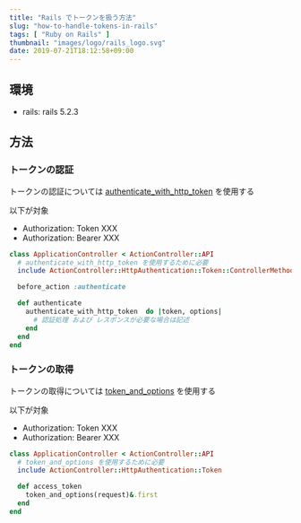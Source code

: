 ```yaml
---
title: "Rails でトークンを扱う方法"
slug: "how-to-handle-tokens-in-rails"
tags: [ "Ruby on Rails" ]
thumbnail: "images/logo/rails_logo.svg"
date: 2019-07-21T18:12:58+09:00
---
```


## 環境

* rails: rails 5.2.3

## 方法

### トークンの認証

トークンの認証については [authenticate_with_http_token](https://api.rubyonrails.org/classes/ActionController/HttpAuthentication/Token/ControllerMethods.html) を使用する  

以下が対象

* Authorization: Token XXX
* Authorization: Bearer XXX

```rb
class ApplicationController < ActionController::API
  # authenticate_with_http_token を使用するために必要
  include ActionController::HttpAuthentication::Token::ControllerMethods

  before_action :authenticate

  def authenticate
    authenticate_with_http_token  do |token, options|
      # 認証処理 および レスポンスが必要な場合は記述
    end
  end
end
```

### トークンの取得

トークンの取得については [token_and_options](https://apidock.com/rails/v5.2.3/ActionController/HttpAuthentication/Token/token_and_options) を使用する  

以下が対象

* Authorization: Token XXX
* Authorization: Bearer XXX

```rb
class ApplicationController < ActionController::API
  # token_and_options を使用するために必要
  include ActionController::HttpAuthentication::Token

  def access_token
    token_and_options(request)&.first
  end
end
```
